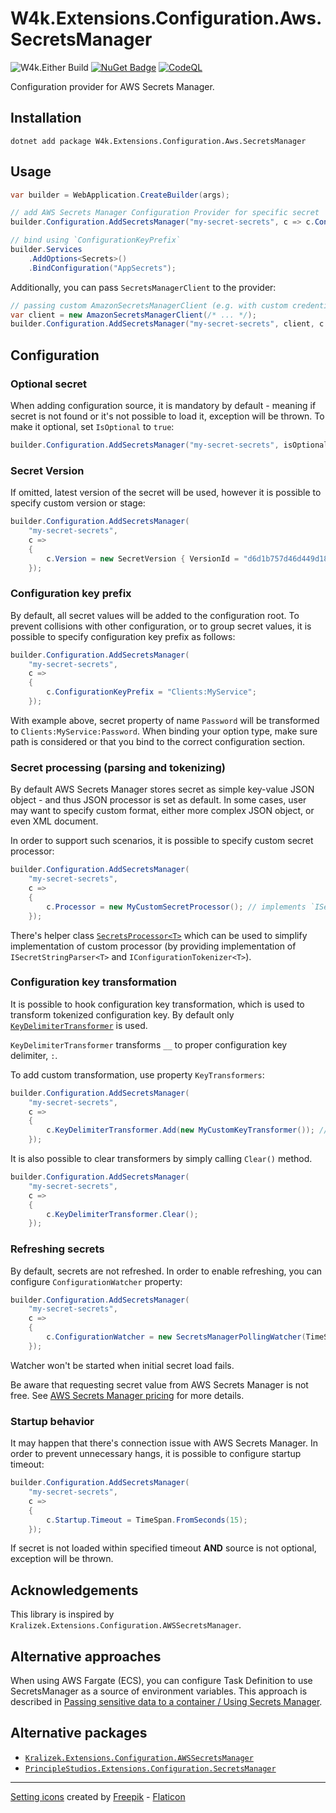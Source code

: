 # W4k.Extensions.Configuration.Aws.SecretsManager

![W4k.Either Build](https://github.com/wdolek/w4k-extensions-configuration-aws-secretsmanager/workflows/Build%20and%20test/badge.svg)
[![NuGet Badge](https://buildstats.info/nuget/W4k.Extensions.Configuration.Aws.SecretsManager?includePreReleases=true)](https://www.nuget.org/packages/W4k.Extensions.Configuration.Aws.SecretsManager/)
[![CodeQL](https://github.com/wdolek/w4k-extensions-configuration-aws-secretsmanager/actions/workflows/github-code-scanning/codeql/badge.svg)](https://github.com/wdolek/w4k-extensions-configuration-aws-secretsmanager/security/code-scanning)

Configuration provider for AWS Secrets Manager.

## Installation

```shell
dotnet add package W4k.Extensions.Configuration.Aws.SecretsManager
```

## Usage

```csharp
var builder = WebApplication.CreateBuilder(args);

// add AWS Secrets Manager Configuration Provider for specific secret
builder.Configuration.AddSecretsManager("my-secret-secrets", c => c.ConfigurationKeyPrefix = "AppSecrets");

// bind using `ConfigurationKeyPrefix`
builder.Services
    .AddOptions<Secrets>()
    .BindConfiguration("AppSecrets");
```

Additionally, you can pass `SecretsManagerClient` to the provider:

```csharp
// passing custom AmazonSecretsManagerClient (e.g. with custom credentials)
var client = new AmazonSecretsManagerClient(/* ... */);
builder.Configuration.AddSecretsManager("my-secret-secrets", client, c => c.ConfigurationKeyPrefix = "AppSecrets");
```

## Configuration

### Optional secret

When adding configuration source, it is mandatory by default - meaning if secret is not found or it's not possible to load it,
exception will be thrown. To make it optional, set `IsOptional` to `true`:

```csharp
builder.Configuration.AddSecretsManager("my-secret-secrets", isOptional: true);
```

### Secret Version

If omitted, latest version of the secret will be used, however it is possible to specify custom version or stage:

```csharp
builder.Configuration.AddSecretsManager(
    "my-secret-secrets",
    c =>
    {
        c.Version = new SecretVersion { VersionId = "d6d1b757d46d449d1835a10869dfb9d1" };
    });
```

### Configuration key prefix

By default, all secret values will be added to the configuration root. To prevent collisions with other configuration,
or to group secret values, it is possible to specify configuration key prefix as follows:

```csharp
builder.Configuration.AddSecretsManager(
    "my-secret-secrets",
    c => 
    {
        c.ConfigurationKeyPrefix = "Clients:MyService";
    });
```

With example above, secret property of name `Password` will be transformed to `Clients:MyService:Password`.
When binding your option type, make sure path is considered or that you bind to the correct configuration section. 

### Secret processing (parsing and tokenizing)

By default AWS Secrets Manager stores secret as simple key-value JSON object - and thus JSON processor is set as default.
In some cases, user may want to specify custom format, either more complex JSON object, or even XML document.

In order to support such scenarios, it is possible to specify custom secret processor:

```csharp
builder.Configuration.AddSecretsManager(
    "my-secret-secrets",
    c => 
    {
        c.Processor = new MyCustomSecretProcessor(); // implements `ISecretsProcessor`
    });
```

There's helper class [`SecretsProcessor<T>`](W4k.Extensions.Configuration.Aws.SecretsManager/SecretsProcessor.cs) which
can be used to simplify implementation of custom processor (by providing implementation of `ISecretStringParser<T>` and `IConfigurationTokenizer<T>`).

### Configuration key transformation

It is possible to hook configuration key transformation, which is used to transform tokenized configuration key.
By default only [`KeyDelimiterTransformer`](W4k.Extensions.Configuration.Aws.SecretsManager/ConfigurationKeyTransformer.cs) is used.

`KeyDelimiterTransformer` transforms `__` to proper configuration key delimiter, `:`.

To add custom transformation, use property `KeyTransformers`:

```csharp
builder.Configuration.AddSecretsManager(
    "my-secret-secrets",
    c => 
    {
        c.KeyDelimiterTransformer.Add(new MyCustomKeyTransformer()); // implements `IConfigurationKeyTransformer`
    });
```

It is also possible to clear transformers by simply calling `Clear()` method.

```csharp
builder.Configuration.AddSecretsManager(
    "my-secret-secrets",
    c => 
    {
        c.KeyDelimiterTransformer.Clear();
    });
```

### Refreshing secrets

By default, secrets are not refreshed. In order to enable refreshing, you can configure `ConfigurationWatcher` property:

```csharp
builder.Configuration.AddSecretsManager(
    "my-secret-secrets",
    c => 
    {
        c.ConfigurationWatcher = new SecretsManagerPollingWatcher(TimeSpan.FromMinutes(5)); // implements `IConfigurationWatcher`
    });
```

Watcher won't be started when initial secret load fails.

Be aware that requesting secret value from AWS Secrets Manager is not free. See [AWS Secrets Manager pricing](https://aws.amazon.com/secrets-manager/pricing/) for more details.

### Startup behavior

It may happen that there's connection issue with AWS Secrets Manager. In order to prevent unnecessary hangs, it is possible to configure startup timeout:

```csharp
builder.Configuration.AddSecretsManager(
    "my-secret-secrets",
    c => 
    {
        c.Startup.Timeout = TimeSpan.FromSeconds(15);
    });
```

If secret is not loaded within specified timeout **AND** source is not optional, exception will be thrown.

## Acknowledgements

This library is inspired by `Kralizek.Extensions.Configuration.AWSSecretsManager`.

## Alternative approaches

When using AWS Fargate (ECS), you can configure Task Definition to use SecretsManager as a source of environment variables.
This approach is described in [Passing sensitive data to a container / Using Secrets Manager](https://docs.aws.amazon.com/AmazonECS/latest/developerguide/secrets-envvar-secrets-manager.html).

## Alternative packages

- [`Kralizek.Extensions.Configuration.AWSSecretsManager`](https://www.nuget.org/packages/Kralizek.Extensions.Configuration.AWSSecretsManager)
- [`PrincipleStudios.Extensions.Configuration.SecretsManager`](https://www.nuget.org/packages/PrincipleStudios.Extensions.Configuration.SecretsManager)

---

[Setting icons](https://www.flaticon.com/free-icons/setting) created by [Freepik](https://www.flaticon.com/authors/freepik) - [Flaticon](https://www.flaticon.com/)
